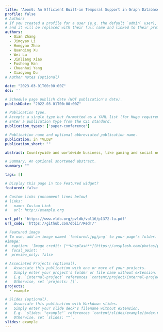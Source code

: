 ```yaml
---
title: 'AeonG: An Efficient Built-in Temporal Support in Graph Databases'
profile: false
# Authors
# If you created a profile for a user (e.g. the default `admin` user), write the username (folder name) here
# and it will be replaced with their full name and linked to their profile.
authors:
  - Qian Zhang
  - Jingyao Li
  - Hongyao Zhao
  - Quanqing Xu
  - Wei Lu
  - Jinliang Xiao
  - Fusheng Han
  - Chuanhui Yang
  - Xiaoyong Du
# Author notes (optional)

date: "2023-03-01T00:00:00Z"
doi: ''

# Schedule page publish date (NOT publication's date).
publishDate: "2022-03-01T00:00:00Z"

# Publication type.
# Accepts a single type but formatted as a YAML list (for Hugo requirements).
# Enter a publication type from the CSL standard.
publication_types: ['paper-conference']

# Publication name and optional abbreviated publication name.
publication: in *VLDB*
publication_short: ""

abstract: Countrywide and worldwide business, like gaming and social networks, drives the popularity of inter-data-center transactions. To support inter-data-center transaction processing and data center fault tolerance simultaneously, existing protocols suffer from significant performance degradation due to high-latency and unstable networks. In this paper, we propose RedT, a novel distributed transaction processing protocol that works in heterogeneous networks. In detail, nodes within a data center are inter-connected via the RDMA-capable network and nodes across data centers are inter-connected via TCP/IP networks. RedT extends two-phase commit (2PC) by decomposing transactions into sub-transactions in terms of the data center granularity, and proposing a pre-write-log mechanism that is able to reduce the number of inter-data-center round-trips from a maximal of 6 to 2. Extensive evaluation against state-of-the-art protocols shows that RedT can achieve up to 1.57× higher throughputs and 0.56× lower latency.

# Summary. An optional shortened abstract.
summary: ""

tags: []

# Display this page in the Featured widget?
featured: false

# Custom links (uncomment lines below)
# links:
# - name: Custom Link
#   url: http://example.org

url_pdf: 'https://www.vldb.org/pvldb/vol16/p1372-lu.pdf'
url_code: 'https://github.com/dbiir/RedT/'

# Featured image
# To use, add an image named `featured.jpg/png` to your page's folder.
#image:
#  caption: 'Image credit: [**Unsplash**](https://unsplash.com/photos/pLCdAaMFLTE)'
#  focal_point: ''
#  preview_only: false

# Associated Projects (optional).
#   Associate this publication with one or more of your projects.
#   Simply enter your project's folder or file name without extension.
#   E.g. `internal-project` references `content/project/internal-project/index.md`.
#   Otherwise, set `projects: []`.
projects:
  - example

# Slides (optional).
#   Associate this publication with Markdown slides.
#   Simply enter your slide deck's filename without extension.
#   E.g. `slides: "example"` references `content/slides/example/index.md`.
#   Otherwise, set `slides: ""`.
slides: example
---
```

